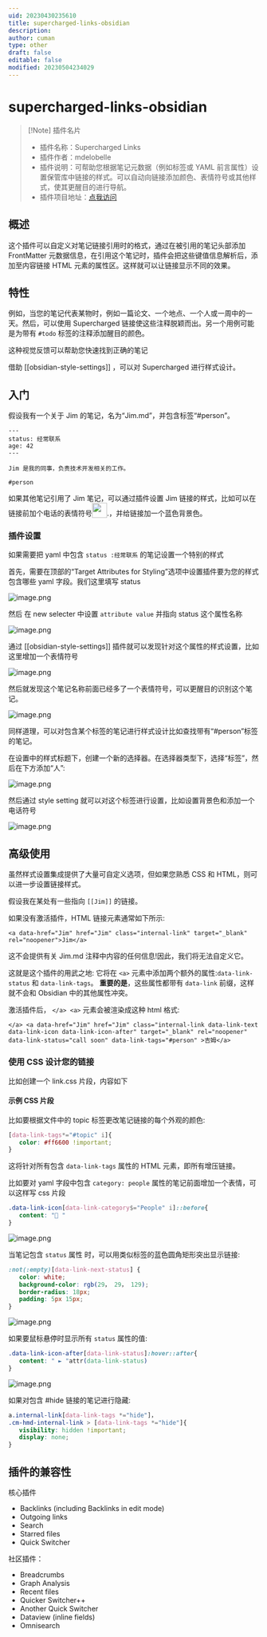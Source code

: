 ```yaml
---
uid: 20230430235610
title: supercharged-links-obsidian
description: 
author: cuman
type: other
draft: false
editable: false
modified: 20230504234029
---
```


# supercharged-links-obsidian

> [!Note] 插件名片
> - 插件名称：Supercharged Links
> - 插件作者：mdelobelle
> - 插件说明：可帮助您根据笔记元数据（例如标签或 YAML 前言属性）设置保管库中链接的样式。可以自动向链接添加颜色、表情符号或其他样式，使其更醒目的进行导航。
> - 插件项目地址：[点我访问](https://github.com/mdelobelle/obsidian_supercharged_links)

## 概述

这个插件可以自定义对笔记链接引用时的格式，通过在被引用的笔记头部添加 FrontMatter 元数据信息，在引用这个笔记时，插件会把这些键值信息解析后，添加至内容链接 HTML 元素的属性区。这样就可以让链接显示不同的效果。

## 特性

例如，当您的笔记代表某物时，例如一篇论文、一个地点、一个人或一周中的一天。然后，可以使用 Supercharged 链接使这些注释脱颖而出。另一个用例可能是为带有 `#todo` 标签的注释添加醒目的颜色。

这种视觉反馈可以帮助您快速找到正确的笔记

借助 [[obsidian-style-settings]] ，可以对 Supercharged 进行样式设计。

## 入门

假设我有一个关于 Jim 的笔记，名为“Jim.md”，并包含标签“#person”。

 ```MD
---
status: 经常联系
age: 42
---

Jim 是我的同事，负责技术开发相关的工作。

#person

```

如果其他笔记引用了 Jim 笔记，可以通过插件设置 Jim 链接的样式，比如可以在链接前加个电话的表情符号<img src="https://raw.githubusercontent.com/mdelobelle/obsidian_supercharged_links/master/images/phone-jim.png" style="height:30px;vertical-align:bottom">.，并给链接加一个蓝色背景色。

### 插件设置

如果需要把 yaml 中包含 `status :经常联系` 的笔记设置一个特别的样式

首先，需要在顶部的“Target Attributes for Styling”选项中设置插件要为您的样式包含哪些 yaml 字段。我们这里填写 status

![image.png](https://cdn.pkmer.cn/images/202305020905351.png)

然后 在 new selecter 中设置 `attribute value` 并指向 status 这个属性名称

![image.png](https://cdn.pkmer.cn/images/202305020908307.png)

通过 [[obsidian-style-settings]] 插件就可以发现针对这个属性的样式设置，比如这里增加一个表情符号

![image.png](https://cdn.pkmer.cn/images/202305020910240.png)

然后就发现这个笔记名称前面已经多了一个表情符号，可以更醒目的识别这个笔记。

![image.png](https://cdn.pkmer.cn/images/202305020912386.png)

同样道理，可以对包含某个标签的笔记进行样式设计比如查找带有“#person”标签的笔记。

在设置中的样式标题下，创建一个新的选择器。在选择器类型下，选择“标签”，然后在下方添加“人”:

 ![image.png](https://cdn.pkmer.cn/images/202305020914769.png)

 然后通过 style setting 就可以对这个标签进行设置，比如设置背景色和添加一个电话符号

![image.png](https://cdn.pkmer.cn/images/202305020914497.png)

## 高级使用

虽然样式设置集成提供了大量可自定义选项，但如果您熟悉 CSS 和 HTML，则可以进一步设置链接样式。

假设我在某处有一些指向 `[[Jim]]` 的链接。

如果没有激活插件，HTML 链接元素通常如下所示:

```
<a data-href="Jim" href="Jim" class="internal-link" target="_blank" rel="noopener">Jim</a>
 ```

这不会提供有关 Jim.md 注释中内容的任何信息!因此，我们将无法自定义它。

这就是这个插件的用武之地: 它将在 `<a>` 元素中添加两个额外的属性:`data-link-status` 和 `data-link-tags`。 **重要的是**，这些属性都带有 `data-link` 前缀，这样就不会和 Obsidian 中的其他属性冲突。

激活插件后， `</a> <a>` 元素会被渲染成这种 html 格式:

 ```
</a> <a data-href="Jim" href="Jim" class="internal-link data-link-text data-link-icon data-link-icon-after" target="_blank" rel="noopener" data-link-status="call soon" data-link-tags="#person" >吉姆</a>
```

### 使用 CSS 设计您的链接

比如创建一个 link.css 片段，内容如下

#### 示例 CSS 片段

比如要根据文件中的 topic 标签更改笔记链接的每个外观的颜色:

 ```CSS
[data-link-tags*="#topic" i]{
    color: #ff6600 !important;
}
```

这将针对所有包含 `data-link-tags` 属性的 HTML 元素，即所有增压链接。

比如要对 yaml 字段中包含 `category: people` 属性的笔记前面增加一个表情，可以这样写 css 片段

 ```CSS
.data-link-icon[data-link-category$="People" i]::before{
    content: "👤 "
}
``` 

![image.png](https://cdn.pkmer.cn/images/202305020934915.png)

当笔记包含 `status` 属性 时，可以用类似标签的蓝色圆角矩形突出显示链接:

 ```CSS
:not(:empty)[data-link-next-status] {
    color: white;
    background-color: rgb(29， 29， 129);
    border-radius: 18px;
    padding: 5px 15px;
}
 ``` 

![image.png](https://cdn.pkmer.cn/images/202305020933246.png)

如果要鼠标悬停时显示所有 `status` 属性的值:

 ```CSS
.data-link-icon-after[data-link-status]:hover::after{
    content: " ► "attr(data-link-status)
}
 ``` 

![image.png](https://cdn.pkmer.cn/images/202305020933239.png)

如果对包含 #hide 链接的笔记进行隐藏:

 ```CSS
a.internal-link[data-link-tags *="hide"]，
.cm-hmd-internal-link > [data-link-tags *="hide"]{
    visibility: hidden !important;
    display: none;
}

 ```

## 插件的兼容性

核心插件

- Backlinks (including Backlinks in edit mode)
- Outgoing links
- Search
- Starred files
- Quick Switcher

社区插件：

- Breadcrumbs
- Graph Analysis
- Recent files
- Quicker Switcher++
- Another Quick Switcher
- Dataview (inline fields) 
- Omnisearch



